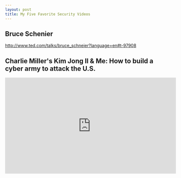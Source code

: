 ```yaml
---
layout: post
title: My Five Favorite Security Videos
---
```


## Bruce Schenier

http://www.ted.com/talks/bruce_schneier?language=en#t-97908

## Charlie Miller's Kim Jong Il & Me: How to build a cyber army to attack the U.S.

<iframe width="560" height="315" src="https://www.youtube.com/embed/IxSrn4wmjxM" frameborder="0" allowfullscreen></iframe>
